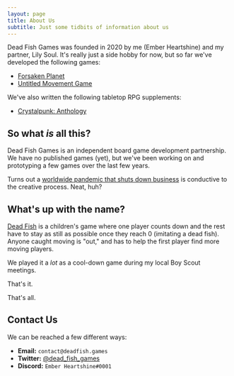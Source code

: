 ```yaml
---
layout: page
title: About Us
subtitle: Just some tidbits of information about us
---
```


Dead Fish Games was founded in 2020 by me (Ember Heartshine) and my partner, Lily Soul. It's really just a side hobby for now, but so far we've developed the following games:

- [Forsaken Planet](/forsaken-planet)
- [Untitled Movement Game](/umg)

We've also written the following tabletop RPG supplements:

- [Crystalpunk: Anthology](/anthology)

## So what *is* all this?

Dead Fish Games is an independent board game development partnership. We have no published games (yet), but we've been working on and prototyping a few games over the last few years.

Turns out a [worldwide pandemic that shuts down business](https://en.wikipedia.org/wiki/COVID-19_pandemic) is conductive to the creative process. Neat, huh?

## What's up with the name?

[Dead Fish](https://www.playworks.org/game-library/dead-fish/) is a children's game where one player counts down and the rest have to stay as still as possible once they reach 0 (imitating a dead fish). Anyone caught moving is "out," and has to help the first player find more moving players.

We played it a *lot* as a cool-down game during my local Boy Scout meetings.

That's it.

That's all.

## Contact Us

We can be reached a few different ways:

- **Email:** `contact@deadfish.games`
- **Twitter:** [@dead_fish_games](https://twitter.com/dead_fish_games)
- **Discord:** `Ember Heartshine#0001`